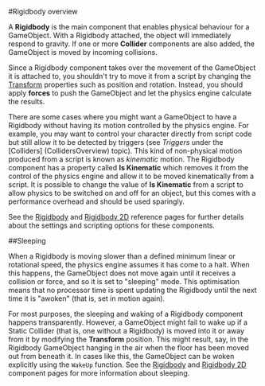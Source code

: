#Rigidbody overview

A __Rigidbody__ is the main component that enables physical behaviour for a GameObject. With a Rigidbody attached, the object will immediately respond to gravity. If one or more __Collider__ components are also added, the GameObject is moved by incoming collisions.

Since a Rigidbody component takes over the movement of the GameObject it is attached to, you shouldn't try to move it from a script by changing the [Transform](class-Transform) properties such as position and rotation. Instead, you should apply __forces__ to push the GameObject and let the physics engine calculate the results.

There are some cases where you might want a GameObject to have a Rigidbody without having its motion controlled by the physics engine. For example, you may want to control your character directly from script code but still allow it to be detected by triggers (see _Triggers_ under the [Colliders] (CollidersOverview) topic). This kind of non-physical motion produced from a script is known as _kinematic_ motion. The Rigidbody component  has a property called __Is Kinematic__ which removes it from the control of the physics engine and allow it to be moved kinematically from a script. It is possible to change the value of __Is Kinematic__ from a script to allow physics to be switched on and off for an object, but this comes with a performance overhead and should be used sparingly.

See the [Rigidbody](class-Rigidbody) and [Rigidbody 2D](class-Rigidbody2D) reference pages for further details about the settings and scripting options for these components.

##Sleeping

When a Rigidbody is moving slower than a defined minimum linear or rotational speed, the physics engine assumes it has come to a halt. When this happens, the GameObject does not move again until it receives a collision or force, and so it is set to "sleeping" mode. This optimisation means that no processor time is spent updating the Rigidbody until the next time it is "awoken" (that is, set in motion again). 

For most purposes, the sleeping and waking of a Rigidbody component happens transparently. However, a GameObject might fail to wake up if a Static Collider (that is, one without a Rigidbody) is moved into it or away from it by modifying the __Transform__ position. This might result, say, in the Rigidbody GameObject hanging in the air when the floor has been moved out from beneath it. In cases like this, the GameObject can be woken explicitly using the `WakeUp` function. See the [Rigidbody](class-Rigidbody) and [Rigidbody 2D](class-Rigidbody2D) component pages for more information about sleeping.